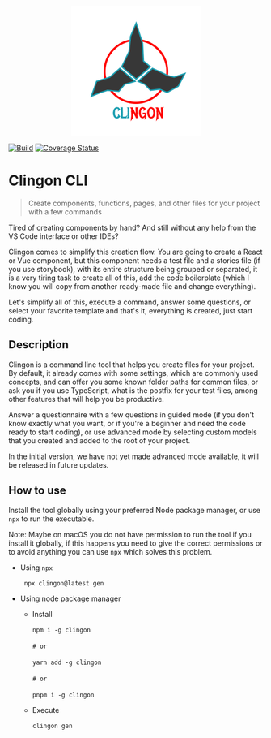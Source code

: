 <p align="center">
  <img
    src="https://github.com/ipetinate/clingon/blob/main/doc/img/clingon.svg"
    alt="Clingon CLI logo" width="256"  style="display: block; margin: 0 auto;"
    />
</p>

[![Build](https://github.com/ipetinate/clingon/actions/workflows/node.js.yml/badge.svg?branch=main)](https://github.com/ipetinate/clingon/actions/workflows/node.js.yml)
[![Coverage Status](https://coveralls.io/repos/github/ipetinate/clingon/badge.svg?branch=main)](https://coveralls.io/github/ipetinate/clingon?branch=main)

# Clingon CLI

> Create components, functions, pages, and other files for your project with a few commands

Tired of creating components by hand? And still without any help from the VS Code interface or other IDEs?

Clingon comes to simplify this creation flow.
You are going to create a React or Vue component, but this component needs a test file and a stories file (if you use storybook), with its entire structure being grouped or separated, it is a very tiring task to create all of this, add the code boilerplate (which I know you will copy from another ready-made file and change everything).

Let's simplify all of this, execute a command, answer some questions, or select your favorite template and that's it, everything is created, just start coding.

## Description

Clingon is a command line tool that helps you create files for your project.
By default, it already comes with some settings, which are commonly used concepts, and can offer you some known folder paths for common files, or ask you if you use TypeScript, what is the postfix for your test files, among other features that will help you be productive.

Answer a questionnaire with a few questions in guided mode (if you don't know exactly what you want, or if you're a beginner and need the code ready to start coding), or use advanced mode by selecting custom models that you created and added to the root of your project.

In the initial version, we have not yet made advanced mode available, it will be released in future updates.

## How to use

Install the tool globally using your preferred Node package manager, or use `npx` to run the executable.

Note: Maybe on macOS you do not have permission to run the tool if you install it globally, if this happens you need to give the correct permissions or to avoid anything you can use `npx` which solves this problem.

- Using `npx`

  ```shell
   npx clingon@latest gen
  ```

- Using node package manager

  - Install

    ```shell
    npm i -g clingon

    # or

    yarn add -g clingon

    # or

    pnpm i -g clingon

    ```

  - Execute

    ```shell
    clingon gen
    ```

<!-- ## Features

... -->
